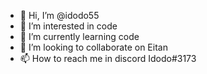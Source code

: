 - 👋 Hi, I’m @idodo55
- 👀 I’m interested in code
- 🌱 I’m currently learning code
- 💞️ I’m looking to collaborate on Eitan
- 📫 How to reach me in discord Idodo#3173

<!---
idodo55/idodo55 is a ✨ special ✨ repository because its `README.md` (this file) appears on your GitHub profile.
You can click the Preview link to take a look at your changes.
--->
